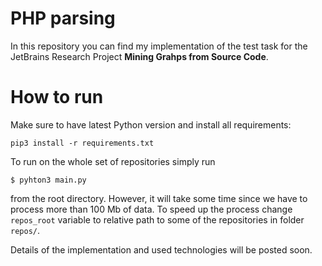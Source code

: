 # PHP parsing
In this repository you can find my implementation of the test task for the JetBrains Research Project **Mining Grahps from Source Code**.

# How to run
Make sure to have latest Python version and install all requirements:
```
pip3 install -r requirements.txt
```
To run on the whole set of repositories simply run
```
$ pyhton3 main.py 
```
from the root directory.
However, it will take some time since we have to process more than 100 Mb of data. To speed up the process change `repos_root` variable to relative path to some of the repositories in folder `repos/`.

Details of the implementation and used technologies will be posted soon.